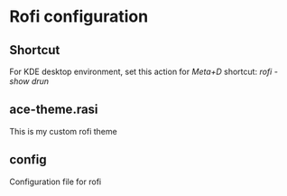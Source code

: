 # Rofi configuration

## Shortcut

For KDE desktop environment, set this action for *Meta+D* shortcut: *rofi -show drun*

## ace-theme.rasi

This is my custom rofi theme

## config

Configuration file for rofi
